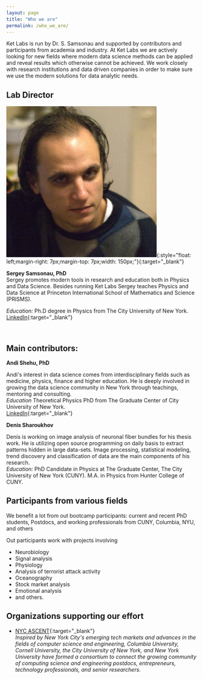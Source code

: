 ```yaml
---
layout: page
title: "Who we are"
permalink: /who_we_are/
---
```


Ket Labs is run by Dr. S. Samsonau and supported by contributors and participants from academia and industry. At Ket Labs we are actively looking for new fields where modern data science methods can be applied and reveal results which otherwise cannot be achieved. We work closely with research institutions and data driven companies in order to make sure we use the modern solutions for data analytic needs.        


## Lab Director

![](/images/Sergey.jpg){:style="float: left;margin-right: 7px;margin-top: 7px;width: 150px;"}{:target="_blank"}

**Sergey Samsonau, PhD**       
Sergey promotes modern tools in research and education both in Physics and Data Science. Besides running Ket Labs Sergey teaches Physics and Data Science at Princeton International School of Mathematics and Science (PRISMS).    

*Education:* Ph.D degree in Physics from The City University of New York.        
[LinkedIn](https://www.linkedin.com/in/ssamsonau){:target="_blank"}

<br />

## Main contributors:     

**Andi Shehu, PhD**     

Andi's interest in data science comes from interdisciplinary fields such as medicine, physics, finance and higher education. He is deeply involved in growing the data science community in New York through teachings, mentoring and consulting.     
*Education* Theoretical Physics PhD from The Graduate Center of City University of New York.   
[LinkedIn](https://www.linkedin.com/in/andi-shehu-phd-63304466){:target="_blank"}


**Denis Sharoukhov**       

Denis is working on image analysis of neuronal fiber bundles for his thesis work. He is utilizing open source programming on daily basis to extract patterns hidden in large data-sets. Image processing, statistical modeling, trend discovery and classification of data are the main components of his research.      
*Education:*  PhD Candidate in Physics at The Graduate Center, The City University of New York (CUNY). M.A. in Physics from Hunter College of CUNY.   

## Participants from various fields
We benefit a lot from out bootcamp participants: current and recent PhD students, Postdocs, and working professionals from CUNY, Columbia, NYU, and others

Out participants work with projects involving

* Neurobiology
* Signal analysis
* Physiology
* Analysis of terrorist attack activity
* Oceanography
* Stock market analysis
* Emotional analysis
* and others.

## Organizations supporting our effort
* [NYC ASCENT](http://www.nycascent.org/){:target="_blank"}    
_Inspired by New York City's emerging tech markets and advances in the fields of computer science and engineering, Columbia University, Cornell University, the City University of New York, and New York University have formed a consortium to connect the growing community of computing science and engineering postdocs, entrepreneurs, technology professionals, and senior researchers._